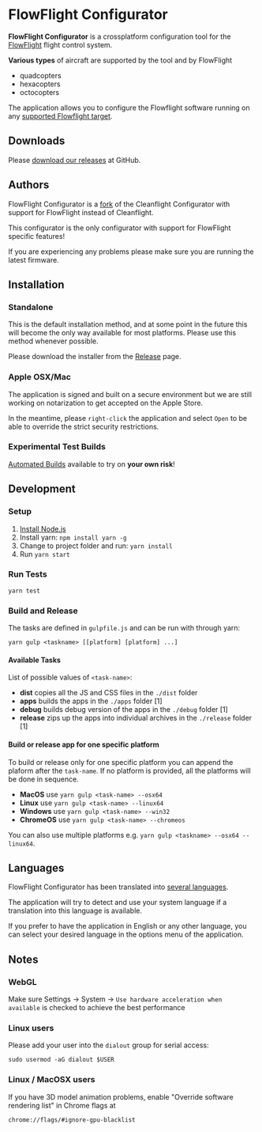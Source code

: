 # FlowFlight Configurator

**FlowFlight Configurator** is a crossplatform configuration tool for the [FlowFlight](https://github.com/emuflight) flight control system.

**Various types** of aircraft are supported by the tool and by FlowFlight

 * quadcopters
 * hexacopters
 * octocopters

The application allows you to configure the Flowflight software running on any [supported Flowflight target](https://github.com/CoderElectronics/FlowFlight/tree/master/src/main/target).

## Downloads

Please [download our releases](https://github.com/CoderElectronics/FlowFlight-Configurator/releases) at GitHub.
## Authors

FlowFlight Configurator is a [fork](#credits) of the Cleanflight Configurator with support for FlowFlight instead of Cleanflight.

This configurator is the only configurator with support for FlowFlight specific features!

If you are experiencing any problems please make sure you are running the latest firmware.

## Installation

### Standalone

This is the default installation method, and at some point in the future this will become the only way available for most platforms. Please use this method whenever possible.

Please download the installer from the [Release](https://github.com/CoderElectronics/FlowFlight-Configurator/releases) page.

### Apple OSX/Mac

The application is signed and built on a secure environment but we are still working on notarization to get accepted on the Apple Store.

In the meantime, please `right-click` the application and select `Open` to be able to override the strict security restrictions.

### Experimental Test Builds

[Automated Builds](https://dl.bintray.com/emuflight/dev_cfg/) available to try on **your own risk**!

## Development

### Setup

 1. [Install Node.js](https://nodejs.org/en/download/package-manager/)
 2. Install yarn: `npm install yarn -g`
 3. Change to project folder and run: `yarn install`
 4. Run `yarn start`

### Run Tests

```shell
yarn test
```

### Build and Release

The tasks are defined in `gulpfile.js` and can be run with through yarn:

```shell
yarn gulp <taskname> [[platform] [platform] ...]
```

#### Available Tasks

List of possible values of `<task-name>`:

 * **dist** copies all the JS and CSS files in the `./dist` folder
 * **apps** builds the apps in the `./apps` folder [1]
 * **debug** builds debug version of the apps in the `./debug` folder [1]
 * **release** zips up the apps into individual archives in the `./release` folder [1]

#### Build or release app for one specific platform

To build or release only for one specific platform you can append the plaform after the `task-name`.
If no platform is provided, all the platforms will be done in sequence.

 * **MacOS** use `yarn gulp <task-name> --osx64`
 * **Linux** use `yarn gulp <task-name> --linux64`
 * **Windows** use `yarn gulp <task-name> --win32`
 * **ChromeOS** use `yarn gulp <task-name> --chromeos`

You can also use multiple platforms e.g. `yarn gulp <taskname> --osx64 --linux64`.

## Languages
FlowFlight Configurator has been translated into [several languages](https://github.com/CoderElectronics/FlowFlight-Configurator/tree/master/locales).

The application will try to detect and use your system language if a translation into this language is available.

If you prefer to have the application in English or any other language, you can select your desired language in the options menu of the application.

## Notes

### WebGL

Make sure Settings -> System -> `Use hardware acceleration when available` is checked to achieve the best performance

### Linux users

Please add your user into the `dialout` group for serial access:

```shell
sudo usermod -aG dialout $USER
```

### Linux / MacOSX users

If you have 3D model animation problems, enable "Override software rendering list" in Chrome flags at

`chrome://flags/#ignore-gpu-blacklist`
